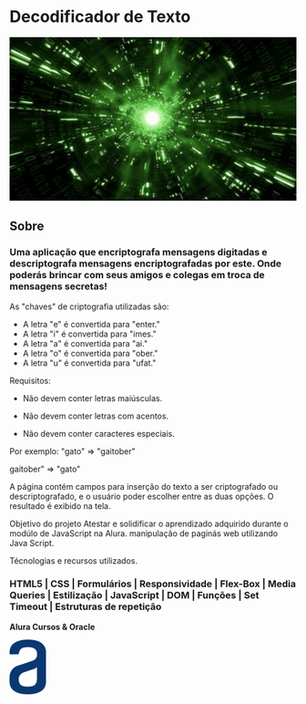 <h1>Decodificador de Texto </h1>

![Second](/assets/style/img/second.png "Hover text")

<h2>Sobre</h2>
<h3>Uma aplicação que encriptografa mensagens digitadas e descriptografa mensagens encriptografadas por este. Onde poderás brincar com seus amigos e colegas em troca de mensagens secretas!</h3>

As "chaves" de criptografia utilizadas são:
* A letra "e" é convertida para "enter."
* A letra "i" é convertida para "imes."
* A letra "a" é convertida para "ai."
* A letra "o" é convertida para "ober."
* A letra "u" é convertida para "ufat."

  
Requisitos:
- Não devem conter letras maiúsculas.

- Não devem conter letras com acentos.

- Não devem conter caracteres especiais.

Por exemplo:
"gato" => "gaitober"

gaitober" => "gato"

A página contém campos para inserção do texto a ser criptografado ou descriptografado, e o usuário poder escolher entre as duas opções.
O resultado é exibido na tela.

Objetivo do projeto
Atestar e solidificar o aprendizado adquirido durante o modúlo de JavaScript na Alura. manipulação de paginás web utilizando Java Script.

Técnologias e recursos utilizados.
### HTML5 | CSS | Formulários | Responsividade | Flex-Box | Media Queries | Estilização | JavaScript | DOM | Funções | Set Timeout | Estruturas de repetição

<strong>Alura Cursos & Oracle</strong>

![Logo-alura](/assets/style/img/logo-alura.svg "Hover text")

